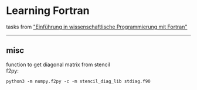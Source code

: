 # Learning Fortran
tasks from ["Einführung in wissenschaftlische Programmierung mit
Fortran"](http://www.math.uni-leipzig.de/~hellmund/fortran.html)

---

## misc
function to get diagonal matrix from stencil  
f2py:

    python3 -m numpy.f2py -c -m stencil_diag_lib stdiag.f90

